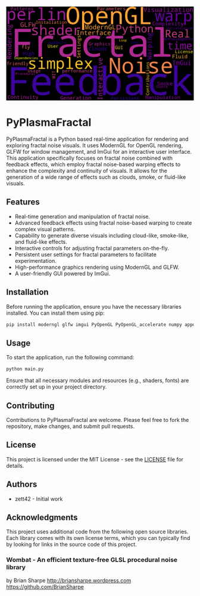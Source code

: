 ![PyPlasmaFractal Header](images/header.png)

# PyPlasmaFractal

PyPlasmaFractal is a Python based real-time application for rendering and exploring fractal noise visuals. It uses ModernGL for OpenGL rendering, GLFW for window management, and ImGui for an interactive user interface. This application specifically focuses on fractal noise combined with feedback effects, which employ fractal noise-based warping effects to enhance the complexity and continuity of visuals. It allows for the generation of a wide range of effects such as clouds, smoke, or fluid-like visuals.

## Features

- Real-time generation and manipulation of fractal noise.
- Advanced feedback effects using fractal noise-based warping to create complex visual patterns.
- Capability to generate diverse visuals including cloud-like, smoke-like, and fluid-like effects.
- Interactive controls for adjusting fractal parameters on-the-fly.
- Persistent user settings for fractal parameters to facilitate experimentation.
- High-performance graphics rendering using ModernGL and GLFW.
- A user-friendly GUI powered by ImGui.

## Installation

Before running the application, ensure you have the necessary libraries installed. You can install them using pip:

```bash
pip install moderngl glfw imgui PyOpenGL PyOpenGL_accelerate numpy appdirs

```

## Usage

To start the application, run the following command:
```bash
python main.py
```

Ensure that all necessary modules and resources (e.g., shaders, fonts) are correctly set up in your project directory.

## Contributing

Contributions to PyPlasmaFractal are welcome. Please feel free to fork the repository, make changes, and submit pull requests.

## License

This project is licensed under the MIT License - see the [LICENSE](LICENSE) file for details.

## Authors

- zett42 - Initial work

## Acknowledgments

This project uses additional code from the following open source libraries. Each library comes with its own license terms, which you
can typically find by looking for links in the source code of this project.

### Wombat - An efficient texture-free GLSL procedural noise library

by Brian Sharpe
http://briansharpe.wordpress.com
https://github.com/BrianSharpe
